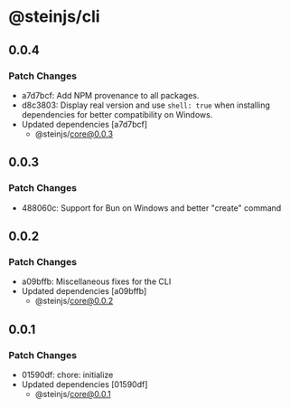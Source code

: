 # @steinjs/cli

## 0.0.4

### Patch Changes

- a7d7bcf: Add NPM provenance to all packages.
- d8c3803: Display real version and use `shell: true` when installing dependencies for better compatibility on Windows.
- Updated dependencies [a7d7bcf]
  - @steinjs/core@0.0.3

## 0.0.3

### Patch Changes

- 488060c: Support for Bun on Windows and better "create" command

## 0.0.2

### Patch Changes

- a09bffb: Miscellaneous fixes for the CLI
- Updated dependencies [a09bffb]
  - @steinjs/core@0.0.2

## 0.0.1

### Patch Changes

- 01590df: chore: initialize
- Updated dependencies [01590df]
  - @steinjs/core@0.0.1
